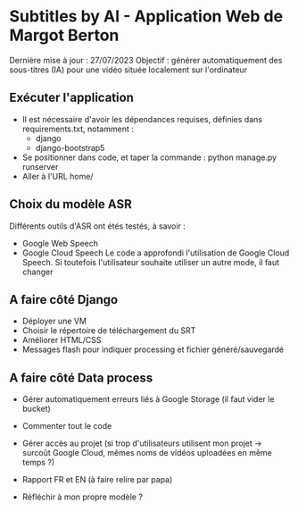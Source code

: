 # Subtitles by AI - Application Web de Margot Berton

Dernière mise à jour : 27/07/2023
Objectif : générer automatiquement des sous-titres (IA) pour une vidéo située localement sur l'ordinateur


## Exécuter l'application

* Il est nécessaire d'avoir les dépendances requises, définies dans requirements.txt, notamment :
	- django
	- django-bootstrap5
* Se positionner dans code, et taper la commande : python manage.py runserver
* Aller à l'URL home/


## Choix du modèle ASR

Différents outils d'ASR ont étés testés, à savoir :
- Google Web Speech
- Google Cloud Speech
Le code a approfondi l'utilisation de Google Cloud Speech. Si toutefois l'utilisateur souhaite utiliser un autre mode, il faut changer 


## A faire côté Django
* Déployer une VM
* Choisir le répertoire de téléchargement du SRT
* Améliorer HTML/CSS
* Messages flash pour indiquer processing et fichier généré/sauvegardé

## A faire côté Data process
* Gérer automatiquement erreurs liés à Google Storage (il faut vider le bucket)

* Commenter tout le code
* Gérer accès au projet (si trop d'utilisateurs utilisent mon projet -> surcoût Google Cloud, mêmes noms de vidéos uploadées en même temps ?)
* Rapport FR et EN (à faire relire par papa)
* Réfléchir à mon propre modèle ?
